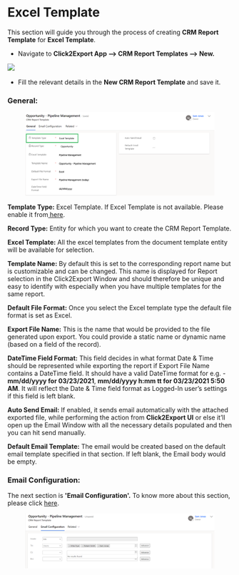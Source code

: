# Excel Template

This section will guide you through the process of creating **CRM Report Template** for **Excel Template**.

* Navigate to **Click2Export App --> CRM Report Templates --> New.**

![](<../../../.gitbook/assets/Excel\_1 (1).png>)

* Fill the relevant details in the **New CRM Report Template** and save it.

### General:

<figure><img src="../../../.gitbook/assets/31.1.png" alt=""><figcaption></figcaption></figure>

**Template Type:** Excel Template. If Excel Template is not available. Please enable it from[ here](https://docs.inogic.com/click2export/configuration/click2export-configuration).

**Record Type:** Entity for which you want to create the CRM Report Template.

**Excel Template:** All the excel templates from the document template entity will be available for selection.

**Template Name:** By default this is set to the corresponding report name but is customizable and can be changed. This name is displayed for Report selection in the Click2Export Window and should therefore be unique and easy to identify with especially when you have multiple templates for the same report.

**Default File Format:** Once you select the Excel template type the default file format is set as Excel.

**Export File Name:** This is the name that would be provided to the file generated upon export. You could provide a static name or dynamic name (based on a field of the record).&#x20;

**DateTime Field Format:** This field decides in what format Date & Time should be represented while exporting the report if Export File Name contains a DateTime field. It should have a valid DateTime format for e.g. - **mm/dd/yyyy for 03/23/2021**, **mm/dd/yyyy h:mm tt for 03/23/2021 5:50 AM**. It will reflect the Date & Time field format as Logged-In user’s settings if this field is left blank.

**Auto Send Email:** If enabled, it sends email automatically with the attached exported file, while performing the action from **Click2Export UI** or else it’ll open up the Email Window with all the necessary details populated and then you can hit send manually.

**Default Email Template:** The email would be created based on the default email template specified in that section. If left blank, the Email body would be empty.

### Email Configuration:

The next section is **'Email Configuration'.** To know more about this section, please click [here](https://docs.inogic.com/click2export/configuration/email-configuration).&#x20;

<figure><img src="../../../.gitbook/assets/31.2.png" alt=""><figcaption></figcaption></figure>

